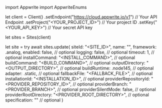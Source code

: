 import Appwrite
import AppwriteEnums

let client = Client()
    .setEndpoint("https://cloud.appwrite.io/v1") // Your API Endpoint
    .setProject("<YOUR_PROJECT_ID>") // Your project ID
    .setKey("<YOUR_API_KEY>") // Your secret API key

let sites = Sites(client)

let site = try await sites.update(
    siteId: "<SITE_ID>",
    name: "<NAME>",
    framework: .analog,
    enabled: false, // optional
    logging: false, // optional
    timeout: 1, // optional
    installCommand: "<INSTALL_COMMAND>", // optional
    buildCommand: "<BUILD_COMMAND>", // optional
    outputDirectory: "<OUTPUT_DIRECTORY>", // optional
    buildRuntime: .node145, // optional
    adapter: .static, // optional
    fallbackFile: "<FALLBACK_FILE>", // optional
    installationId: "<INSTALLATION_ID>", // optional
    providerRepositoryId: "<PROVIDER_REPOSITORY_ID>", // optional
    providerBranch: "<PROVIDER_BRANCH>", // optional
    providerSilentMode: false, // optional
    providerRootDirectory: "<PROVIDER_ROOT_DIRECTORY>", // optional
    specification: "" // optional
)

